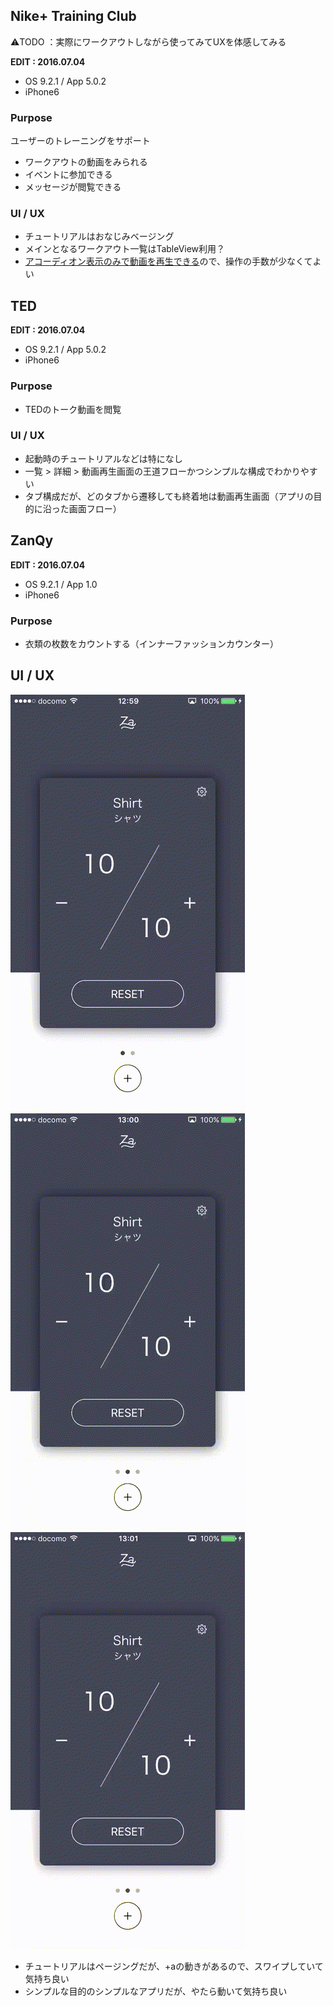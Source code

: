 
## Nike+ Training Club
⚠️TODO ：実際にワークアウトしながら使ってみてUXを体感してみる

**EDIT : 2016.07.04**
* OS 9.2.1 / App 5.0.2
* iPhone6

### Purpose
ユーザーのトレーニングをサポート
* ワークアウトの動画をみられる
* イベントに参加できる
* メッセージが閲覧できる

### UI / UX  


* チュートリアルはおなじみベージング
* メインとなるワークアウト一覧はTableView利用？
* [アコーディオン表示のみで動画を再生できる](https://github.com/mafmoff/100Apps/blob/master/Resources/Images/Nike%2BTraining.gif)ので、操作の手数が少なくてよい


## TED
**EDIT : 2016.07.04**
* OS 9.2.1 / App 5.0.2
* iPhone6

### Purpose
* TEDのトーク動画を閲覧

### UI / UX  
* 起動時のチュートリアルなどは特になし
* 一覧 > 詳細 > 動画再生画面の王道フローかつシンプルな構成でわかりやすい
* タブ構成だが、どのタブから遷移しても終着地は動画再生画面（アプリの目的に沿った画面フロー）


## ZanQy
**EDIT : 2016.07.04**
* OS 9.2.1 / App 1.0
* iPhone6

### Purpose
* 衣類の枚数をカウントする（インナーファッションカウンター）

## UI / UX

![ZanQy](https://github.com/mafmoff/100Apps/blob/master/Resources/Images/ZanQy_1.gif)
![ZanQy](https://github.com/mafmoff/100Apps/blob/master/Resources/Images/ZanQy_2.gif)
![ZanQy](https://github.com/mafmoff/100Apps/blob/master/Resources/Images/ZanQy_3.gif)

* チュートリアルはページングだが、+aの動きがあるので、スワイプしていて気持ち良い
* シンプルな目的のシンプルなアプリだが、やたら動いて気持ち良い

